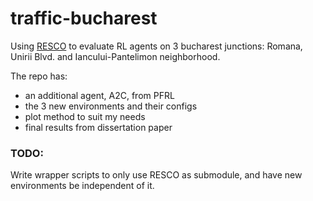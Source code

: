 # traffic-bucharest
Using [RESCO](https://github.com/Pi-Star-Lab/RESCO) to evaluate RL agents on 3 bucharest junctions: Romana, Unirii Blvd. and Iancului-Pantelimon neighborhood.

The repo has:
- an additional agent, A2C, from PFRL
- the 3 new environments and their configs
- plot method to suit my needs
- final results from dissertation paper

### TODO:
Write wrapper scripts to only use RESCO as submodule, and have new environments be independent of it.
